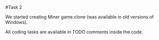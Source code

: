 #Task 2

We started creating Miner game clone (was available in old versions of Windows).

All coding tasks are available in TODO comments inside the code.